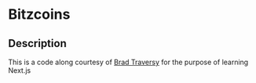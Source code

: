 # Bitzcoins

## Description

This is a code along courtesy of [Brad Traversy](https://www.youtube.com/watch?v=IkOVe40Sy0U&t=122s) for the purpose of learning Next.js

